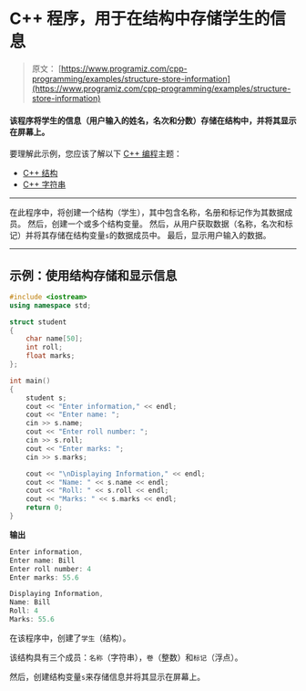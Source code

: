 # C++ 程序，用于在结构中存储学生的信息

> 原文： [https://www.programiz.com/cpp-programming/examples/structure-store-information](https://www.programiz.com/cpp-programming/examples/structure-store-information)

#### 该程序将学生的信息（用户输入的姓名，名次和分数）存储在结构中，并将其显示在屏幕上。

要理解此示例，您应该了解以下 [C++ 编程](/cpp-programming "C++ tutorial")主题：

*   [C++ 结构](/cpp-programming/structure)
*   [C++ 字符串](/cpp-programming/strings)

* * *

在此程序中，将创建一个结构（学生），其中包含名称，名册和标记作为其数据成员。 然后，创建一个或多个结构变量。 然后，从用户获取数据（名称，名次和标记）并将其存储在结构变量`s`的数据成员中。 最后，显示用户输入的数据。

* * *

## 示例：使用结构存储和显示信息

```cpp
#include <iostream>
using namespace std;

struct student
{
    char name[50];
    int roll;
    float marks;
};

int main() 
{
    student s;
    cout << "Enter information," << endl;
    cout << "Enter name: ";
    cin >> s.name;
    cout << "Enter roll number: ";
    cin >> s.roll;
    cout << "Enter marks: ";
    cin >> s.marks;

    cout << "\nDisplaying Information," << endl;
    cout << "Name: " << s.name << endl;
    cout << "Roll: " << s.roll << endl;
    cout << "Marks: " << s.marks << endl;
    return 0;
} 
```

**输出**

```cpp
Enter information,
Enter name: Bill
Enter roll number: 4
Enter marks: 55.6

Displaying Information,
Name: Bill
Roll: 4
Marks: 55.6 
```

在该程序中，创建了`学生`（结构）。

该结构具有三个成员：`名称`（字符串），`卷`（整数）和`标记`（浮点）。

然后，创建结构变量`s`来存储信息并将其显示在屏幕上。